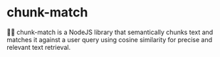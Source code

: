 # chunk-match
🕵️‍♂️ chunk-match is a NodeJS library that semantically chunks text and matches it against a user query using cosine similarity for precise and relevant text retrieval.
